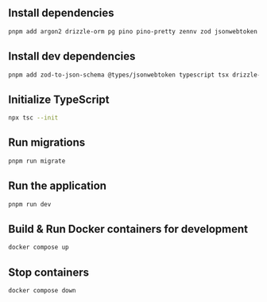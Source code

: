 ## Install dependencies

```bash
pnpm add argon2 drizzle-orm pg pino pino-pretty zennv zod jsonwebtoken fastify-zod fastify-guard fastify
```

## Install dev dependencies

```bash
pnpm add zod-to-json-schema @types/jsonwebtoken typescript tsx drizzle-kit @types/pg -D
```

## Initialize TypeScript

```bash
npx tsc --init
```

## Run migrations

```bash
pnpm run migrate
```

## Run the application

```bash
pnpm run dev
```

## Build & Run Docker containers for development

```bash
docker compose up
```

## Stop containers

```bash
docker compose down
```

